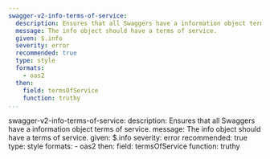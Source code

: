 ```yaml
---
swagger-v2-info-terms-of-service:
  description: Ensures that all Swaggers have a information object terms of service.
  message: The info object should have a terms of service.
  given: $.info
  severity: error
  recommended: true
  type: style
  formats:
    - oas2
  then:
    field: termsOfService
    function: truthy
...
```

swagger-v2-info-terms-of-service:
  description: Ensures that all Swaggers have a information object terms of service.
  message: The info object should have a terms of service.
  given: $.info
  severity: error
  recommended: true
  type: style
  formats:
    - oas2
  then:
    field: termsOfService
    function: truthy
